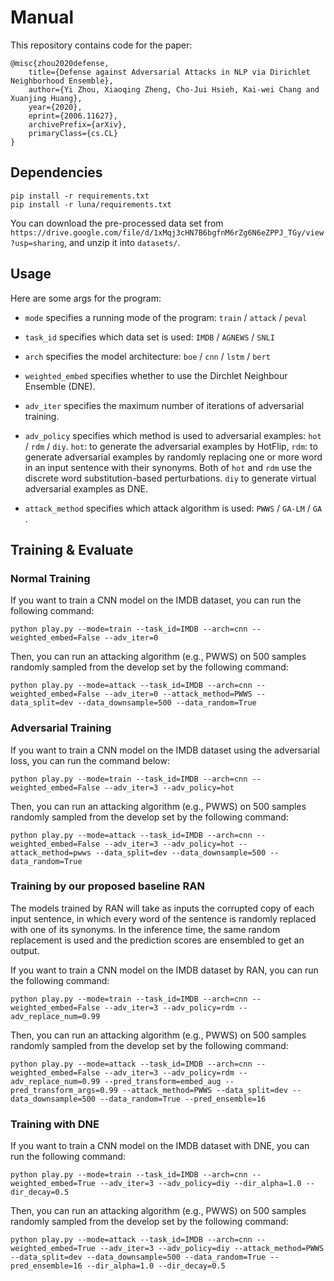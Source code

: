 # Manual


This repository contains code for the paper:

```
@misc{zhou2020defense,
    title={Defense against Adversarial Attacks in NLP via Dirichlet Neighborhood Ensemble},
    author={Yi Zhou, Xiaoqing Zheng, Cho-Jui Hsieh, Kai-wei Chang and Xuanjing Huang},
    year={2020},
    eprint={2006.11627},
    archivePrefix={arXiv},
    primaryClass={cs.CL}
}
```

## Dependencies

```
pip install -r requirements.txt
pip install -r luna/requirements.txt
```

You can download the pre-processed data set from `https://drive.google.com/file/d/1xMqj3cHN7B6bgfnM6rZg6N6eZPPJ_TGy/view?usp=sharing`, and unzip it into `datasets/`.

## Usage

Here are some args for the program:

- `mode` specifies a running mode of the program:  `train` / `attack` / `peval`

- `task_id` specifies which data set is used: `IMDB` / `AGNEWS` / `SNLI`

- `arch` specifies the model architecture: `boe` / `cnn` / `lstm` / `bert`

- `weighted_embed` specifies whether to use the Dirchlet Neighbour Ensemble (DNE).

- `adv_iter` specifies the maximum number of iterations of adversarial training.

- `adv_policy` specifies which method is used to adversarial examples: `hot` / `rdm` / `diy`. `hot`: to generate the adversarial examples by HotFlip, `rdm`: to generate adversarial examples by randomly replacing one or more word in an input sentence with their synonyms. Both of `hot` and `rdm` use the discrete word substitution-based perturbations. `diy` to generate virtual adversarial examples as DNE. 

- `attack_method` specifies which attack algorithm is used: `PWWS` / `GA-LM` / `GA` .

## Training & Evaluate

### Normal Training

If you want to train a CNN model on the IMDB dataset, you can run the following command:

```
python play.py --mode=train --task_id=IMDB --arch=cnn --weighted_embed=False --adv_iter=0
```

Then, you can run an attacking algorithm (e.g., PWWS) on 500 samples randomly sampled from the develop set by the following command:

```
python play.py --mode=attack --task_id=IMDB --arch=cnn --weighted_embed=False --adv_iter=0 --attack_method=PWWS --data_split=dev --data_downsample=500 --data_random=True
```

### Adversarial Training

If you want to train a CNN model on the IMDB dataset using the adversarial loss, you can run the command below:

```
python play.py --mode=train --task_id=IMDB --arch=cnn --weighted_embed=False --adv_iter=3 --adv_policy=hot
```

Then, you can run an attacking algorithm (e.g., PWWS) on 500 samples randomly sampled from the develop set by the following command:

```
python play.py --mode=attack --task_id=IMDB --arch=cnn --weighted_embed=False --adv_iter=3 --adv_policy=hot --attack_method=pwws --data_split=dev --data_downsample=500 --data_random=True
```

### Training by our proposed baseline RAN

The models trained by RAN will take as inputs the corrupted copy of each input sentence, in which every word of the sentence is randomly replaced with one of its synonyms. In the inference time, the same random replacement is used and the prediction scores are ensembled to get an output.

If you want to train a CNN model on the IMDB dataset by RAN, you can run the following command:

```
python play.py --mode=train --task_id=IMDB --arch=cnn --weighted_embed=False --adv_iter=3 --adv_policy=rdm --adv_replace_num=0.99
```

Then, you can run an attacking algorithm (e.g., PWWS) on 500 samples randomly sampled from the develop set by the following command:

```
python play.py --mode=attack --task_id=IMDB --arch=cnn --weighted_embed=False --adv_iter=3 --adv_policy=rdm --adv_replace_num=0.99 --pred_transform=embed_aug --pred_transform_args=0.99 --attack_method=PWWS --data_split=dev --data_downsample=500 --data_random=True --pred_ensemble=16
```

### Training with DNE

If you want to train a CNN model on the IMDB dataset with DNE, you can run the following command:

```
python play.py --mode=train --task_id=IMDB --arch=cnn --weighted_embed=True --adv_iter=3 --adv_policy=diy --dir_alpha=1.0 --dir_decay=0.5
```

Then, you can run an attacking algorithm (e.g., PWWS) on 500 samples randomly sampled from the develop set by the following command:

```
python play.py --mode=attack --task_id=IMDB --arch=cnn --weighted_embed=True --adv_iter=3 --adv_policy=diy --attack_method=PWWS --data_split=dev --data_downsample=500 --data_random=True --pred_ensemble=16 --dir_alpha=1.0 --dir_decay=0.5
```


